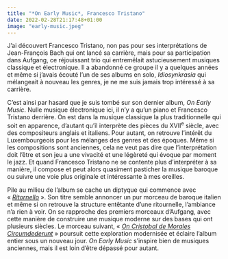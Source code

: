 ```yaml
---
title: "*On Early Music*, Francesco Tristano"
date: 2022-02-28T21:17:48+01:00
image: "early-music.jpeg"
---
```


J’ai découvert Francesco Tristano, non pas pour ses interprétations de Jean-François Bach qui ont lancé sa carrière, mais pour sa participation dans Aufgang, ce réjouissant trio qui entremêlait astucieusement musiques classique et électronique. Il a abandonné ce groupe il y a quelques années et même si j’avais écouté l’un de ses albums en solo, *Idiosynkrasia* qui mélangeait à nouveau les genres, je ne me suis jamais trop intéressé à sa carrière.

C’est ainsi par hasard que je suis tombé sur son dernier album, *On Early Music*. Nulle musique électronique ici, il n’y a qu’un piano et Francesco Tristano derrière. On est dans la musique classique la plus traditionnelle qui soit en apparence, d’autant qu’il interprète des pièces du XVII<sup>e</sup> siècle, avec des compositeurs anglais et italiens. Pour autant, on retrouve l’intérêt du Luxembourgeois pour les mélanges des genres et des époques. Même si les compositions sont anciennes, cela ne veut pas dire que l’interprétation doit l’être et son jeu a une vivacité et une légèreté qui évoque par moment le jazz. Et quand Francesco Tristano ne se contente plus d’interpréter à sa manière, il compose et peut alors quasiment pasticher la musique baroque ou suivre une voie plus originale et intéressante à mes oreilles.

Pile au milieu de l’album se cache un diptyque qui commence avec « [*Ritornello*](https://www.youtube.com/watch?v=kZaYoHRig3Q) ». Son titre semble annoncer un pur morceau de baroque italien et même si on retrouve la structure entêtante d’une ritournelle, l’ambiance n’a rien à voir. On se rapproche des premiers morceaux d’Aufgang, avec cette manière de construire une musique moderne sur des bases qui ont plusieurs siècles. Le morceau suivant, « [*On Cristobal de Morales Circumdederunt*](https://www.youtube.com/watch?v=ddrgeqwBGos) » poursuit cette exploration modernisée et éclaire l’album entier sous un nouveau jour. *On Early Music* s’inspire bien de musiques anciennes, mais il est loin d’être dépassé pour autant. 